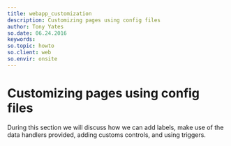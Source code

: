 ```yaml
---
title: webapp_customization
description: Customizing pages using config files
author: Tony Yates
so.date: 06.24.2016
keywords:
so.topic: howto
so.client: web
so.envir: onsite
---
```


# Customizing pages using config files

During this section we will discuss how we can add labels, make use of the data handlers provided, adding customs controls, and using triggers.
